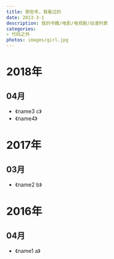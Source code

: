 ```yaml
---
title: 那些年，我看过的
date: 2013-3-1
description: 我的书籍/电影/电视剧/动漫列表
categories:
- 代码之外 
photos: images/girl.jpg
---
```


# 2018年
## 04月
+ 《name3 c》
+ 《name4》

# 2017年
## 03月
+ 《name2 b》

# 2016年
## 04月
+ 《name1 a》


